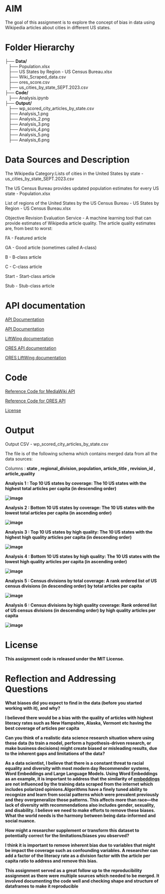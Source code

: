 # AIM

The goal of this assignment is to explore the concept of bias in data using Wikipedia articles about cities in different US states.

# Folder Hierarchy

├── <b>Data/</b><br>
&nbsp;&nbsp;&nbsp;├── Population.xlsx<br>
&nbsp;&nbsp;&nbsp;├── US States by Region - US Census Bureau.xlsx<br>
&nbsp;&nbsp;&nbsp;├── Wiki_Scraped_data.csv<br>
&nbsp;&nbsp;&nbsp;├── ores_score.csv<br>
&nbsp;&nbsp;&nbsp;├── us_cities_by_state_SEPT.2023.csv<br>
├── <b>Code/</b><br>
&nbsp;&nbsp;&nbsp;├── Analysis.ipynb<br>
├── <b>Output/</b><br>
&nbsp;&nbsp;&nbsp;├── wp_scored_city_articles_by_state.csv<br>
&nbsp;&nbsp;&nbsp;├── Analysis_1.png<br>
&nbsp;&nbsp;&nbsp;├── Analysis_2.png<br>
&nbsp;&nbsp;&nbsp;├── Analysis_3.png<br>
&nbsp;&nbsp;&nbsp;├── Analysis_4.png<br>
&nbsp;&nbsp;&nbsp;├── Analysis_5.png<br>
&nbsp;&nbsp;&nbsp;├── Analysis_6.png<br>


# Data Sources and Description

The Wikipedia Category:Lists of cities in the United States by state - us_cities_by_state_SEPT.2023.csv

The US Census Bureau provides updated population estimates for every US state - Population.xlsx

List of regions of the United States by the US Census Bureau - US States by Region - US Census Bureau.xlsx

Objective Revision Evaluation Service - A machine learning tool that can provide estimates of Wikipedia article quality. The article quality estimates are, from best to worst:

FA - Featured article

GA - Good article (sometimes called A-class)

B - B-class article

C - C-class article

Start - Start-class article

Stub - Stub-class article

# API documentation

[API Documentation](https://www.mediawiki.org/wiki/API:Info)

[API Documentation](https://www.mediawiki.org/wiki/API:Main_page)

[LiftWing documentation](https://wikitech.wikimedia.org/wiki/Machine_Learning/LiftWing)

[ORES API documentation](https://ores.wikimedia.org/docs)

[ORES LiftWing documentation](https://wikitech.wikimedia.org/wiki/Machine_Learning/LiftWing/Usage)

# Code

[Reference Code for MediaWiki API](https://colab.research.google.com/drive/15UoE16s-IccCTOXREjU3xDIz07tlpyrl)

[Reference Code for ORES API](https://colab.research.google.com/drive/17C9xsmR9U3lJeD52UTbAedlHDetwYsxs#scrollTo=GgcjNS0j2VSQ)

[License](https://creativecommons.org/licenses/by/4.0/)


# Output

Output CSV - wp_scored_city_articles_by_state.csv

The file is of the following schema which contains merged data from all the data sources:

Columns : <b> state , <b> regional_division, <b> population, <b> article_title , <b>revision_id , <b>article_quality

Analysis 1 : Top 10 US states by coverage: The 10 US states with the highest total articles per capita (in descending order) 

![image](./Output/Analysis_1.png)

Analysis 2 : Bottom 10 US states by coverage: The 10 US states with the lowest total articles per capita (in ascending order) 

![image](./Output/Analysis_2.png)

Analysis 3 : Top 10 US states by high quality: The 10 US states with the highest high quality articles per capita (in descending order)

![image](./Output/Analysis_3.png)

Analysis 4 : Bottom 10 US states by high quality: The 10 US states with the lowest high quality articles per capita (in ascending order)

![image](./Output/Analysis_4.png)

Analysis 5 : Census divisions by total coverage: A rank ordered list of US census divisions (in descending order) by total articles per capita

![image](./Output/Analysis_5.png)

Analysis 6 : Census divisions by high quality coverage: Rank ordered list of US census divisions (in descending order) by high quality articles per capita

![image](./Output/Analysis_6.png)

# License

This assignment code is released under the MIT License.

# Reflection and Addressing Questions

<b>What biases did you expect to find in the data (before you started working with it), and why? </b>

I believed there would be a bias with the quality of articles with highest literacy rates such as New Hampshire, Alaska, Vermont etc having the best coverage of articles per capita

<b>Can you think of a realistic data science research situation where using these data (to train a model, perform a hypothesis-driven research, or make business decisions) might create biased or misleading results, due to the inherent gaps and limitations of the data?</b>

As a data scientist, I believe that there is a constant threat to racial equality and diversity with most modern day Recommender systems, Word Embeddings and Large Language Models. Using Word Embeddings as an example, it is important to address that the similarity of [embeddings](https://blog.acolyer.org/2020/12/08/bias-in-word-embeddings/) are not influenced by the training data scraped from the internet which includes polarized opinions.Algorithms have a finely tuned ability to recognize and learn from social patterns which were prevalent previously and they overgeneralize those patterns. This affects more than race—the lack of diversity with recommendations also includes gender, sexuality, and disability. I believe we need to make efforts to remove these biases. What the world needs is the harmony between being data-informed and social nuance.

<b>How might a researcher supplement or transform this dataset to potentially correct for the limitations/biases you observed?</b>

I think it is important to remove inherent bias due to variables that might be impact the coverage such as confounding variables. A researcher can add a factor of the literacy rate as a division factor with the article per capita ratio to address and remove this bias.

<b> </b>
This assignment served as a great follow up to the reproducibility assignment as there were multiple sources which needed to be merged. It involved documenting the code well and checking shape and structure of dataframes to make it reproducible
